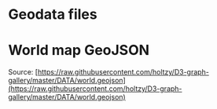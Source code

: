 # Geodata files

# World map GeoJSON

Source: [https://raw.githubusercontent.com/holtzy/D3-graph-gallery/master/DATA/world.geojson](https://raw.githubusercontent.com/holtzy/D3-graph-gallery/master/DATA/world.geojson)
